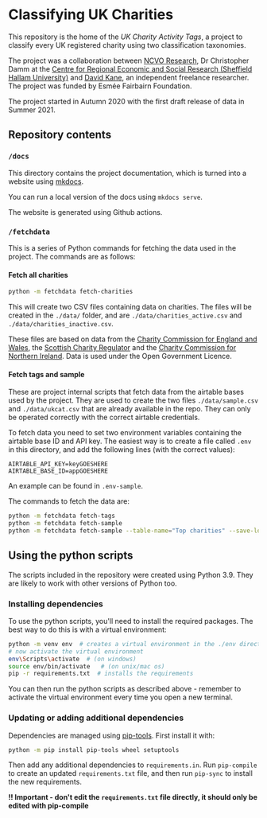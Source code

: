 # Classifying UK Charities

This repository is the home of the *UK Charity Activity Tags*, a project to classify
every UK registered charity using two classification taxonomies.

The project was a collaboration between [NCVO Research](https://www.ncvo.org.uk/policy-and-research), Dr Christopher Damm at the [Centre for Regional Economic and Social Research (Sheffield Hallam University)](https://www4.shu.ac.uk/research/cresr/staff/christopher-damm) and [David Kane](https://dkane.net/), an independent freelance researcher. The project was funded by Esmée Fairbairn Foundation.

The project started in Autumn 2020 with the first draft release of data in Summer 2021.

## Repository contents

### `/docs`

This directory contains the project documentation, which is turned into a website using [mkdocs](https://www.mkdocs.org/).

You can run a local version of the docs using `mkdocs serve`.

The website is generated using Github actions.

### `/fetchdata`

This is a series of Python commands for fetching the data used in the project. The commands are as follows:

#### Fetch all charities

```sh
python -m fetchdata fetch-charities
```

This will create two CSV files containing data on charities. The files will be created in the `./data/` folder, and are `./data/charities_active.csv` and `./data/charities_inactive.csv`. 

These files are based on data from the [Charity Commission for England and Wales](https://register-of-charities.charitycommission.gov.uk/register/full-register-download), the [Scottish Charity Regulator](https://www.oscr.org.uk/about-charities/search-the-register/charity-register-download/) and the [Charity Commission for Northern Ireland](https://www.charitycommissionni.org.uk/charity-search/?pageNumber=1). Data is used under the Open Government Licence.

#### Fetch tags and sample

These are project internal scripts that fetch data from the airtable bases used by the project. They are used to create the two files `./data/sample.csv` and `./data/ukcat.csv` that are already available in the repo. They can only be operated correctly with the correct airtable credentials.

To fetch data you need to set two environment variables containing the airtable base ID and API key. The easiest way is to create a file called `.env` in this directory, and add the following lines (with the correct values):

```
AIRTABLE_API_KEY=keyGOESHERE
AIRTABLE_BASE_ID=appGOESHERE
```

An example can be found in `.env-sample`.

The commands to fetch the data are:

```sh
python -m fetchdata fetch-tags
python -m fetchdata fetch-sample
python -m fetchdata fetch-sample --table-name="Top charities" --save-location="./data/top2000.csv"
```

## Using the python scripts

The scripts included in the repository were created using Python 3.9. They are likely to work with other versions of Python too.

### Installing dependencies

To use the python scripts, you'll need to install the required packages. The best way to do this is with a virtual environment:

```sh
python -m venv env  # creates a virtual environment in the ./env directory
# now activate the virtual environment
env\Scripts\activate  # (on windows)
source env/bin/activate   # (on unix/mac os)
pip -r requirements.txt  # installs the requirements 
```

You can then run the python scripts as described above - remember to activate the virtual environment every time you open a new terminal.

### Updating or adding additional dependencies

Dependencies are managed using [pip-tools](https://github.com/jazzband/pip-tools). First install it with:

```sh
python -m pip install pip-tools wheel setuptools
```

Then add any additional dependencies to `requirements.in`. Run `pip-compile` to create an updated `requirements.txt` file, and then run `pip-sync` to install the new requirements.

**!! Important - don't edit the `requirements.txt` file directly, it should only be edited with pip-compile**
